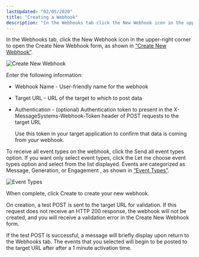 ```yaml
---
lastUpdated: "02/05/2020"
title: "Creating a Webhook"
description: "In the Webhooks tab click the New Webhook icon in the upper right corner to open the Create New Webhook form as shown in Figure 60 2 Create New Webhook Figure 60 2 Create New Webhook Enter the following information Webhook Name User friendly name for the webhook Target URL..."
---
```


In the Webhooks tab, click the New Webhook icon in the upper-right corner to open the Create New Webhook form, as shown in [“Create New Webhook”](/momentum/4/web-ui-webhooks-create#figure_create_webhook).

<a name="figure_create_webhook"></a> 


![Create New Webhook](images/create_webhook.png)

Enter the following information:

*   Webhook Name - User-friendly name for the webhook

*   Target URL - URL of the target to which to post data

*   Authentication - (optional) Authentication token to present in the X-MessageSystems-Webhook-Token header of POST requests to the target URL

    Use this token in your target application to confirm that data is coming from your webhook.

To receive all event types on the webhook, click the Send all event types option. If you want only select event types, click the Let me choose event types option and select from the list displayed. Events are categorized as Message, Generation, or Engagement , as shown in [“Event Types”](/momentum/4/web-ui-webhooks-create#figure_event_types).

<a name="figure_event_types"></a> 


![Event Types](images/event_types.png)

When complete, click Create to create your new webhook.

On creation, a test POST is sent to the target URL for validation. If this request does not receive an HTTP 200 response, the webhook will not be created, and you will receive a validation error in the Create New Webhook form.

If the test POST is successful, a message will briefly display upon return to the Webhooks tab. The events that you selected will begin to be posted to the target URL after after a 1 minute activation time.